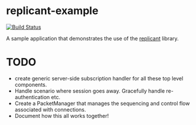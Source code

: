 replicant-example
=================

[![Build Status](https://secure.travis-ci.org/realityforge/replicant-example.png?branch=master)](http://travis-ci.org/realityforge/replicant-example)

A sample application that demonstrates the use of the [replicant](https://github.com/realityforge/replicant) library.

TODO
====

* create generic server-side subscription handler for all these top level components.
* Handle scenario where session goes away. Gracefully handle re-authentication etc.
* Create a PacketManager that manages the sequencing and control flow associated with connections.
* Document how this all works together!
